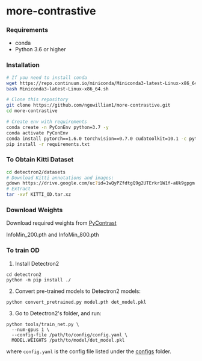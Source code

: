 # more-contrastive

### Requirements

- conda
- Python 3.6 or higher

### Installation

```bash
# If you need to install conda
wget https://repo.continuum.io/miniconda/Miniconda3-latest-Linux-x86_64.sh
bash Miniconda3-latest-Linux-x86_64.sh

# Clone this repository
git clone https://github.com/ngowilliam1/more-contrastive.git
cd more-contrastive 

# Create env with requirements
conda create -n PyConEnv python=3.7 -y
conda activate PyConEnv
conda install pytorch==1.6.0 torchvision==0.7.0 cudatoolkit=10.1 -c pytorch
pip install -r requirements.txt

```

### To Obtain Kitti Dataset
```bash
cd detectron2/datasets
# Download Kitti annotations and images:
gdown https://drive.google.com/uc?id=1wQyPZfdtgQ9g2UTErkr1W1f-aUk9gpgm
# Extract
tar -xvf KITTI_OD.tar.xz
```

### Download Weights
Download required weights from [PyContrast](https://github.com/HobbitLong/PyContrast/blob/master/pycontrast/docs/MODEL_ZOO.md)

InfoMin_200.pth and InfoMin_800.pth


### To train OD
1. Install Detectron2
```
cd detectron2
python -m pip install ./
```
2. Convert pre-trained models to Detectron2 models:
```
python convert_pretrained.py model.pth det_model.pkl
```
3. Go to Detectron2's folder, and run:
```
python tools/train_net.py \
  --num-gpus 1 \
  --config-file /path/to/config/config.yaml \
  MODEL.WEIGHTS /path/to/model/det_model.pkl
```
where `config.yaml` is the config file listed under the [configs](detectron2/configs/kitti) folder.
